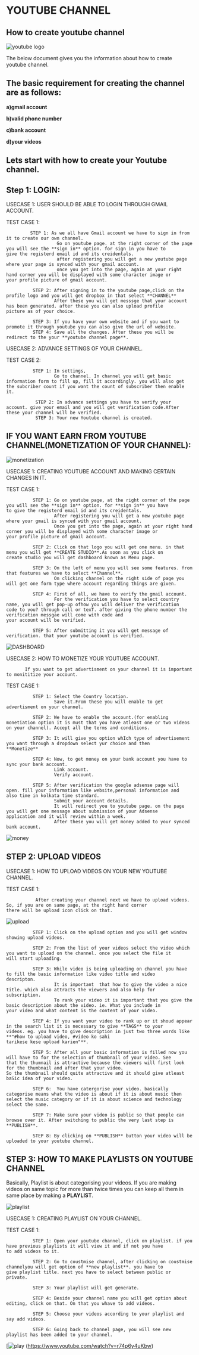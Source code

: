 # YOUTUBE CHANNEL
## How to create youtube channel

![youtube logo](https://user-images.githubusercontent.com/63445264/82326198-174cbc00-99fa-11ea-8285-bffc15671d1f.png)


The below document gives you the information about how to create youtube channel.

## The basic requirement for creating the channel are as follows:

**a)gmail account**

**b)valid phone number**

**c)bank account**

**d)your videos**

## Lets start with how to create your Youtube channel.

## Step 1: LOGIN:

USECASE 1: USER SHOULD BE ABLE TO LOGIN THROUGH GMAIL ACCOUNT.
  
  TEST CASE 1:
             
             STEP 1: As we all have Gmail account we have to sign in from it to create our own channel.
                       Go on youtube page. at the right corner of the page you will see the **sign in** option. for sign in you have to                        give the registerd email id and its creidentals. 
                       after registering you will get a new youtube page where your page is synced with your gmail account.
                       once you get into the page, again at your right hand corner you will be displayed with some character image or                          your profile picture of gmail account. 

              STEP 2: After signing in to the youtube page,click on the profile logo and you will get dropbox in that select **CHANNEL**
                      After these you will get messsge that your account has been generated. after these you can also upload profile                           picture as of your choice.
                      
              STEP 3: If you have your own website and if you want to promote it through youtube you can also give the url of website.
              STEP 4: Save all the changes. After these you will be redirect to the your **youtube channel page**.

USECASE 2: ADVANCE SETTINGS OF YOUR CHANNEL.
 
 TEST CASE 2: 
 
              STEP 1: In settings,
                      Go to channel. In channel you will get basic information form to fill up, fill it accordingly. you will also get                         the subcriber count if you want the count of subscriber then enable it.
                      
               STEP 2: In advance settings you have to verify your account. give your email and you will get verification code.After                            these your channel will be verified.      
               STEP 3: Your new Youtube channel is created.

## IF YOU WANT EARN FROM YOUTUBE CHANNEL(MONETIZATION OF YOUR CHANNEL):

![monetization](https://user-images.githubusercontent.com/63445264/82326438-74e10880-99fa-11ea-8b03-967d566d049e.png)

 USECASE 1: CREATING YOUTUBE ACCOUNT AND MAKING CERTAIN CHANGES IN IT.
 
 TEST CASE 1:
 
              STEP 1: Go on youtube page, at the right corner of the page you will see the **sign in** option. for **sign in** you have                       to give the registerd email id and its creidentals.
                      After registering you will get a new youtube page where your gmail is synced with your gmail account.
                      Once you get into the page, again at your right hand corner you will be displayed with some character image or                           your profile picture of gmail account.

              STEP 2: Click on that logo you will get one menu. in that menu you will get **CREATE STUDIO**.As soon as you click on                           create studio you will get dashboard known as Menu page.

              STEP 3: On the left of menu you will see some features. from that features we have to select **Channel**.
                      On clicking channel on the right side of page you will get one form type where account regarding things are given.
              
              STEP 4: First of all, we have to verify the gmail account.
                      For the verification you have to select country name, you will get pop-up ofhow you will deliver the verification                       code to you? through call or texT. after giving the phone number the verification messgae will come with code and                       your account will be verified.
                      
              STEP 5: After submitting it you will get message of verification. that your youtube account is verified.

![DASHBOARD](https://user-images.githubusercontent.com/63445264/82727728-e32f0f00-9d09-11ea-939c-1184f62e7388.jpg)

 USECASE 2: HOW TO MONETIZE YOUR YOUTUBE ACCOUNT.
           
           If you want to get advertisment on your channel it is important to monititize your account.
          

TEST CASE 1:
              
              STEP 1: Select the Country location.
                      Save it.From these you will enable to get advertisment on your channel. 
            
              STEP 2: We have to enable the account.(for enabling monetiation option it is must that you have atleast one or two videos                       on your channel). Accept all the terms and conditions. 

              STEP 3: It will give you option whIch type of advertisement you want through a dropdown select yur choice and then                               **Monetize**  

              STEP 4: Now, to get money on your bank account you have to sync your bank account. 
                      Link account.
                      Verify account.

              STEP 5: After verification the google adsense page will open. fill your information like website,personal information and                       also time in kolkata time standard.
                      Submit your account details.
                      It will redirect you to youtube page. on the page you will get one message about submission of your Adsense                             application and it will review within a week.
                      After these you will get money added to your synced bank account.  

![money](https://user-images.githubusercontent.com/63445264/82326462-7d394380-99fa-11ea-888e-040212cbe3c8.jpg)

 ## STEP 2: UPLOAD VIDEOS
 
 USECASE 1: HOW TO UPLOAD VIDEOS ON YOUR NEW YOUTUBE CHANNEL.

TEST CASE 1:
 
               After creating your channel next we have to upload videos. So, if you are on same page, at the right hand corner                        there will be upload icon click on that.

![upload](https://user-images.githubusercontent.com/63445264/82326901-2c761a80-99fb-11ea-8760-824c0da88a14.png)

              STEP 1: Click on the upload option and you will get window showing upload videos.
              
              STEP 2: From the list of your videos select the video which you want to upload on the channel. once you select the file it                       will start uploading.

              STEP 3: While video is being uploading on channel you have to fill the basic information like video title and video                             descripton.
                      It is important  that how to give the video a nice title. which also attracts the viewers and also help for                             subscription.
                      To rank your video it is important that you give the basic description about the video. ie. What you include in                         your video and what content is the content of your video.

              STEP 4: If you want your video to rank up or it shoud appear in the search list it is necessary to give **TAGS** to your                         videos. eg. you have to give description in just two three words like **"#how to upload video, #video ko sahi                           tarikese kese upload karien"**. 

              STEP 5: After all your basic information is filled now you will have to for the selection of thumbnail of your video. See                       that the thumnail is attractive because the viewers will first look for the thumbnail and after that your video.                         So the thumbnail should quite attractive and it should give atleast baSic idea of your video.

              STEP 6:  You have catergorise your video. basically categorise means what the video is about if it is about music then                            select the music category or if it is about science and technology select the same.
              
              STEP 7: Make sure your video is public so that people can browse over it. After switching to public the very last step is                       **PUBLISH**.

              STEP 8: By clicking on **PUBLISH** button your video will be uploaded to your youtube channel.


## STEP 3: HOW TO MAKE PLAYLISTS ON YOUTUBE CHANNEL

Basically, Playlist is about categorising your videos. If you are making videos on same topic for more than twice times you can keep all them in same place by making a **PLAYLIST**.

![playlist](https://user-images.githubusercontent.com/63445264/82326928-34ce5580-99fb-11ea-8863-5be37f354dbc.jpg)

USECASE 1: CREATING PLAYLIST ON YOUR CHANNEL.

TEST CASE 1:
              
              STEP 1: Open your youtube channel, click on playlist. if you have previous playlists it will view it and if not you have                         to add videos to it.

              STEP 2: Go to coustmise channel, after clicking on coustmise channelyou will get option of **new playlist**. you have to                         give playlist title. next you have to select between public or private.

              STEP 3: Your playlist will get generate.

              STEP 4: Beside your channel name you will get option about editing, click on that. On that you whave to add videos.

              STEP 5: Choose your videos according to your playlist and say add videos.

              STEP 6: Going back to channel page, you will see new playlist has been added to your channel.

[![play](https://user-images.githubusercontent.com/63445264/82327663-5c71ed80-99fc-11ea-9876-02d7ef77a1b8.png) (https://www.youtube.com/watch?v=r74p6y4uKbw)








